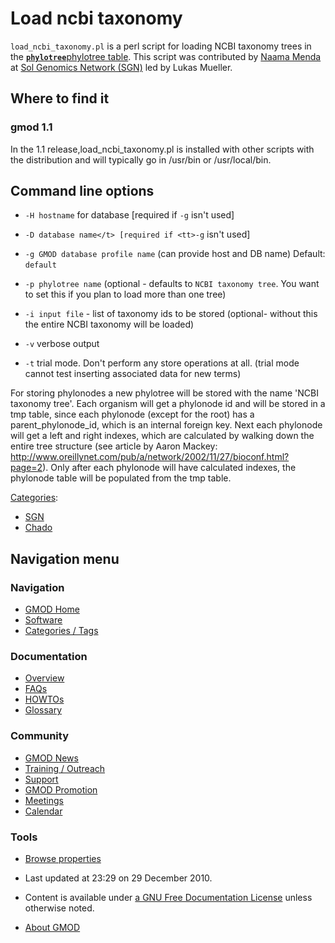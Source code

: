 



<span id="top"></span>




# <span dir="auto">Load ncbi taxonomy</span>









`load_ncbi_taxonomy.pl` is a perl script for loading NCBI taxonomy trees
in the
[**`phylotree`**](Chado_Phylogeny_Module#Table:_phylotree "Chado Phylogeny Module")[phylotree
table](Chado_Phylogeny_Module#Table:_phylotree "Chado Phylogeny Module").
This script was contributed by [Naama
Menda](User%3ANaamaMenda "User%3ANaamaMenda") at
<a href="http://www.sgn.cornell.edu/" class="external text"
rel="nofollow">Sol Genomics Network (SGN)</a> led by Lukas Mueller.

## <span id="Where_to_find_it" class="mw-headline">Where to find it</span>

### <span id="gmod_1.1" class="mw-headline">gmod 1.1</span>

In the 1.1 release,load_ncbi_taxonomy.pl is installed with other scripts
with the distribution and will typically go in /usr/bin or
/usr/local/bin.

## <span id="Command_line_options" class="mw-headline">Command line options</span>

- `-H hostname` for database \[required if `-g` isn't used\]

<!-- -->

- `-D database name</t> [required if <tt>-g` isn't used\]

<!-- -->

- `-g GMOD database profile name` (can provide host and DB name)
  Default: `default`

<!-- -->

- `-p phylotree name` (optional - defaults to `NCBI taxonomy tree`. You
  want to set this if you plan to load more than one tree)

<!-- -->

- `-i input file` - list of taxonomy ids to be stored (optional- without
  this the entire NCBI taxonomy will be loaded)

<!-- -->

- `-v` verbose output

<!-- -->

- `-t` trial mode. Don't perform any store operations at all. (trial
  mode cannot test inserting associated data for new terms)

For storing phylonodes a new phylotree will be stored with the name
'NCBI taxonomy tree'. Each organism will get a phylonode id and will be
stored in a tmp table, since each phylonode (except for the root) has a
parent_phylonode_id, which is an internal foreign key. Next each
phylonode will get a left and right indexes, which are calculated by
walking down the entire tree structure (see article by Aaron Mackey: <a
href="http://www.oreillynet.com/pub/a/network/2002/11/27/bioconf.html?page=2"
class="external free"
rel="nofollow">http://www.oreillynet.com/pub/a/network/2002/11/27/bioconf.html?page=2</a>).
Only after each phylonode will have calculated indexes, the phylonode
table will be populated from the tmp table.




[Categories](Special%3ACategories "Special%3ACategories"):

- [SGN](Category%3ASGN "Category%3ASGN")
- [Chado](Category%3AChado "Category%3AChado")






## Navigation menu






### 





### Navigation



- <span id="n-GMOD-Home">[GMOD Home](Main_Page)</span>
- <span id="n-Software">[Software](GMOD_Components)</span>
- <span id="n-Categories-.2F-Tags">[Categories /
  Tags](Categories)</span>




### Documentation



- <span id="n-Overview">[Overview](Overview)</span>
- <span id="n-FAQs">[FAQs](Category%3AFAQ)</span>
- <span id="n-HOWTOs">[HOWTOs](Category%3AHOWTO)</span>
- <span id="n-Glossary">[Glossary](Glossary)</span>




### Community



- <span id="n-GMOD-News">[GMOD News](GMOD_News)</span>
- <span id="n-Training-.2F-Outreach">[Training /
  Outreach](Training_and_Outreach)</span>
- <span id="n-Support">[Support](Support)</span>
- <span id="n-GMOD-Promotion">[GMOD Promotion](GMOD_Promotion)</span>
- <span id="n-Meetings">[Meetings](Meetings)</span>
- <span id="n-Calendar">[Calendar](Calendar)</span>




### Tools

- <span id="t-smwbrowselink"><a href="Special%3ABrowse/Load_ncbi_taxonomy" rel="smw-browse">Browse
  properties</a></span>



- <span id="footer-info-lastmod">Last updated at 23:29 on 29 December
  2010.</span>
<!-- - <span id="footer-info-viewcount">11,778 page views.</span> -->
- <span id="footer-info-copyright">Content is available under
  <a href="http://www.gnu.org/licenses/fdl-1.3.html" class="external"
  rel="nofollow">a GNU Free Documentation License</a> unless otherwise
  noted.</span>

<!-- -->

- <span id="footer-places-about">[About
  GMOD](GMOD%3AAbout "GMOD%3AAbout")</span>

<!-- -->




